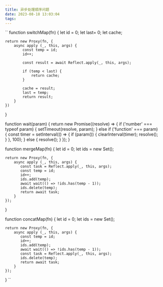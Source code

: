 ```yaml
---
title: 异步处理顺序问题
date: 2023-08-18 13:03:04
tags:
---
```

``
function switchMap(fn) {
    let id = 0;
    let last= 0;
    let cache;

    return new Proxy(fn, {
        async apply (_, this, args) {
            const temp = id;
            id++;
        
            const result = await Reflect.apply(_, this, args);
           
            if (temp < last) {
                return cache;
            }

            cache = result;
            last = temp;
            return result;
        }
    })
}


function wait(param) {
    return new Promise((resolve) => {
        if ('number' === typeof param) {
            setTimeout(resolve, param);
        } else if ('function' === param) {
            const timer = setInterval(() => {
                if (param()) {
                    clearInterval(timer);
                    resolve();
                }
            }, 100);
        } else {
            resolve();
        }
    });
}


function mergeMap(fn) {
    let id = 0;
    let ids = new Set();

    return new Proxy(fn, {
        async apply (_, this, args) {
           const task = Reflect.apply(_, this, args);
           const temp = id;
           id++;
           ids.add(temp);
           await wait(() => !ids.has(temp - 1));
           ids.delete(temp);
           return await task;
        }
    });
}

function concatMap(fn) {
    let id = 0;
    let ids = new Set();

    return new Proxy(fn, {
        async apply (_, this, args) {
           const temp = id;
           id++;
           ids.add(temp);
           await wait(() => !ids.has(temp - 1));
           const task = Reflect.apply(_, this, args);
           ids.delete(temp);
           return await task;
        }
    });
}
``